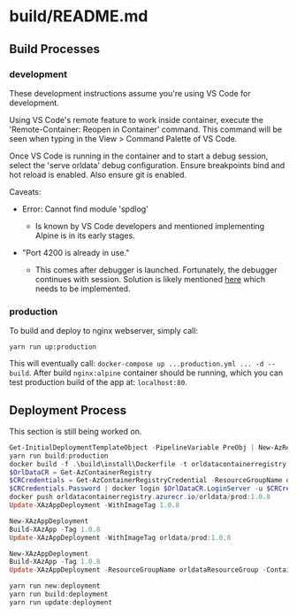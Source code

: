 # build/README.md

## Build Processes

### development

These development instructions assume you're using VS Code for development.

Using VS Code's remote feature to work inside container, execute the 'Remote-Container: Reopen in Container' command. This command will be seen when typing in the View > Command Palette of VS Code.

Once VS Code is running in the container and to start a debug session, select the 'serve orldata' debug configuration. Ensure breakpoints bind and hot
reload is enabled. Also ensure git is enabled.

Caveats:

- Error: Cannot find module 'spdlog'
  - Is known by VS Code developers and mentioned implementing Alpine is in its early stages.

- "Port 4200 is already in use."
  - This comes after debugger is launched. Fortunately, the debugger continues with session. Solution is likely mentioned [here](https://code.visualstudio.com/docs/remote/containers#_creating-a-devcontainerjson-file) which needs to be implemented.

### production

To build and deploy to nginx webserver, simply call:

```shell
yarn run up:production
```

This will eventually call: `docker-compose up ...production.yml ... -d --build`. After build `nginx:alpine` container should be running, which you can test production build of the app at: `localhost:80`.

## Deployment Process

This section is still being worked on.

```powershell
Get-InitialDeploymentTemplateObject -PipelineVariable PreObj | New-AzResourceGroupDeployment -TemplateParameterObject $PreObj.TemplateParameterObject -Verbose
yarn run build:production
docker build -f .\build\install\Dockerfile -t orldatacontainerregistry.azurecr.io/orldata/prod:1.0.8 --rm  .
$OrlDataCR = Get-AzContainerRegistry
$CRCredentials = Get-AzContainerRegistryCredential -ResourceGroupName orldataResourceGroup -Name orldataContainerRegistry
$CRCredentials.Password | docker login $OrlDataCR.LoginServer -u $CRCredentials.Username --password-stdin
docker push orldatacontainerregistry.azurecr.io/orldata/prod:1.0.8
Update-XAzAppDeployment -WithImageTag 1.0.8
```

```powershell
New-XAzAppDeployment
Build-XAzApp -Tag 1.0.8
Update-XAzAppDeployment -WithImageTag orldata/prod:1.0.8
```

```powershell
New-XAzAppDeployment
Build-XAzApp -Tag 1.0.8
Update-XAzAppDeployment -ResourceGroupName orldataResourceGroup -ContainerRegistryName orldataContainerRegistry -WithImageTag 1.0.8
```

```powershell
yarn run new:deployment
yarn run build:deployment
yarn run update:deployment
```
